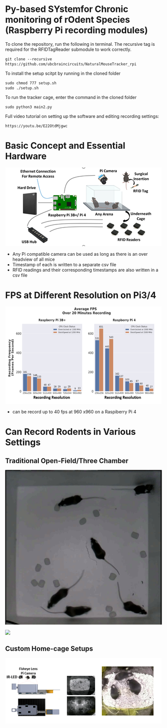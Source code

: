 # Py-based SYstemfor Chronic monitoring of rOdent Species (Raspberry Pi recording modules)

To clone the repository, run the following in terminal. The recursive tag is required for the RFIDTagReader submodule to work correctly.
```
git clone --recursive https://github.com/ubcbraincircuits/NaturalMouseTracker_rpi
```
To install the setup scitpt by running in the cloned folder

```
sudo chmod 777 setup.sh
sudo ./setup.sh
```
To run the tracker cage, enter the command in the cloned folder
```
sudo python3 main2.py
```

Full video tutorial on setting up the software and editing recording settings:

```
https://youtu.be/E22OtdMjgwc
```

# Basic Concept and Essential Hardware
![](concept.png)
- Any Pi compatible camera can be used as long as there is an over headview of all mice
- Timestamp of each is written to a separate csv file
- RFID readings and their corresponding timestamps are also written in a csv file

# FPS at Different Resolution on Pi3/4 
![](fps.png)
- can be record up to 40 fps at 960 x960 on a Raspiberry Pi 4

# Can Record Rodents in Various Settings

## Traditional Open-Field/Three Chamber
![](open_field.PNG)

![](!three_chamber.PNG)

## Custom Home-cage Setups
![](home_cage_example.PNG)

